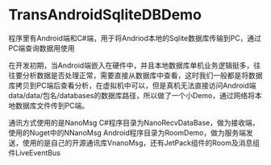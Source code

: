 # TransAndroidSqliteDBDemo
程序里有Android端和C#端，用于将Andriod本地的Sqlite数据库传输到PC，通过PC端查询数据用使用

在开发初期，当Android端嵌入在硬件中，并且本地数据库单机业务逻辑挺多，往往要分析数据是否处理正常，需要直接从数据库中查看，这时我们一般都是将数据库拷贝到PC端后查看分析，在虚拟机中可以，但是真机无法直接访问Android端data/data/包名/databases的数据库路径，所以做了一个小Demo，通过网络将本地数据库文件传到PC端。

通讯方式使用的是NanoMsg
C#程序目录为NanoRecvDataBase，做为接收端，使用的Nuget中的NNanoMsg
Android程序目录为RoomDemo，做为服务端发送，使用的是自己的开源通讯库VnanoMsg，还有JetPack组件的Room及消息组件LiveEventBus
